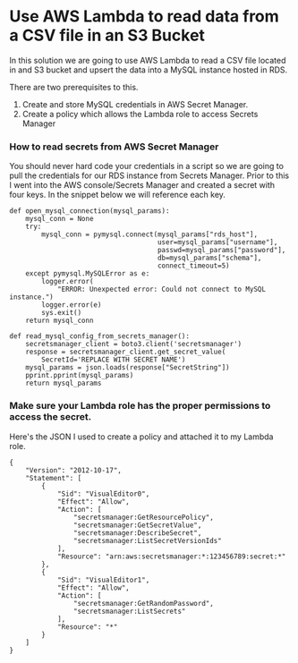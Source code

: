 # Use AWS Lambda to read data from a CSV file in an S3 Bucket

In this solution we are going to use AWS Lambda to read a CSV file located in and S3 bucket and upsert the data into a MySQL instance hosted in RDS.

There are two prerequisites to this.

1. Create and store MySQL credentials in AWS Secret Manager.
2. Create a policy which allows the Lambda role to access Secrets Manager

### How to read secrets from AWS Secret Manager

You should never hard code your credentials in a script so we are going to pull the credentials for our RDS instance from Secrets Manager.
Prior to this I went into the AWS console/Secrets Manager and created a secret with four keys. In the snippet below we will reference each key.

```
def open_mysql_connection(mysql_params):
    mysql_conn = None
    try:
        mysql_conn = pymysql.connect(mysql_params["rds_host"],
                                     user=mysql_params["username"],
                                     passwd=mysql_params["password"],
                                     db=mysql_params["schema"],
                                     connect_timeout=5)
    except pymysql.MySQLError as e:
        logger.error(
            "ERROR: Unexpected error: Could not connect to MySQL instance.")
        logger.error(e)
        sys.exit()
    return mysql_conn

def read_mysql_config_from_secrets_manager():
    secretsmanager_client = boto3.client('secretsmanager')
    response = secretsmanager_client.get_secret_value(
        SecretId='REPLACE WITH SECRET NAME')
    mysql_params = json.loads(response["SecretString"])
    pprint.pprint(mysql_params)
    return mysql_params
```

### Make sure your Lambda role has the proper permissions to access the secret.

Here's the JSON I used to create a policy and attached it to my Lambda role.

```
{
    "Version": "2012-10-17",
    "Statement": [
        {
            "Sid": "VisualEditor0",
            "Effect": "Allow",
            "Action": [
                "secretsmanager:GetResourcePolicy",
                "secretsmanager:GetSecretValue",
                "secretsmanager:DescribeSecret",
                "secretsmanager:ListSecretVersionIds"
            ],
            "Resource": "arn:aws:secretsmanager:*:123456789:secret:*"
        },
        {
            "Sid": "VisualEditor1",
            "Effect": "Allow",
            "Action": [
                "secretsmanager:GetRandomPassword",
                "secretsmanager:ListSecrets"
            ],
            "Resource": "*"
        }
    ]
}
```
